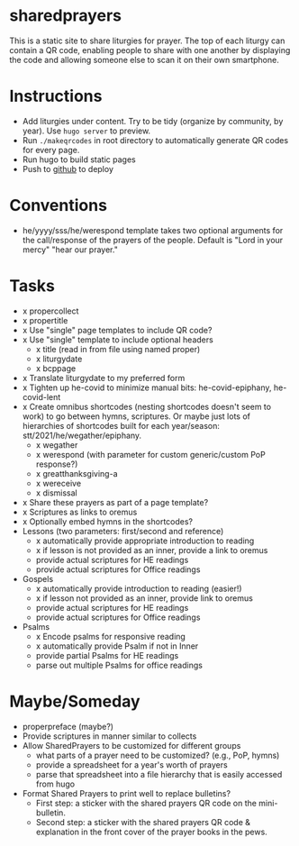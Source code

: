 # sharedprayers

This is a static site to share liturgies for prayer. The top of each liturgy can contain a QR code, enabling people to share with one another by displaying the code and allowing someone else to scan it on their own smartphone.

# Instructions
- Add liturgies under content. Try to be tidy (organize by community, by year). Use `hugo server` to preview.
- Run `./makeqrcodes` in root directory to automatically generate QR codes for every page.
- Run hugo to build static pages
- Push to [github](https://github.com/toddfoster/sharedprayers) to deploy

# Conventions
- he/yyyy/sss/he/werespond template takes two optional arguments for the call/response of the prayers of the people. Default is "Lord in your mercy" "hear our prayer."

# Tasks
- x propercollect
- x propertitle
- x Use "single" page templates to include QR code?
- x Use "single" template to include optional headers
    + x title (read in from file using named proper)
    + x liturgydate
    + x bcppage
- x Translate liturgydate to my preferred form
- x Tighten up he-covid to minimize manual bits: he-covid-epiphany, he-covid-lent
- x Create omnibus shortcodes (nesting shortcodes doesn't seem to work) to go between hymns, scriptures. Or maybe just lots of hierarchies of shortcodes built for each year/season: stt/2021/he/wegather/epiphany.
    - x wegather
    - x werespond (with parameter for custom generic/custom PoP response?)
    - x greatthanksgiving-a
    - x wereceive
    - x dismissal
- x Share these prayers as part of a page template?
- x Scriptures as links to oremus
- x Optionally embed hymns in the shortcodes?
- Lessons (two parameters: first/second and reference)
    - x automatically provide appropriate introduction to reading
	- x if lesson is not provided as an inner, provide a link to oremus
	- provide actual scriptures for HE readings
	- provide actual scriptures for Office readings
- Gospels
    - x automatically provide introduction to reading (easier!)
	- x if lesson not provided as an inner, provide link to oremus
	- provide actual scriptures for HE readings
	- provide actual scriptures for Office readings
- Psalms
    - x Encode psalms for responsive reading
	- x automatically provide Psalm if not in Inner
	- provide partial Psalms for HE readings
    - parse out multiple Psalms for office readings

# Maybe/Someday
- properpreface (maybe?)
- Provide scriptures in manner similar to collects
- Allow SharedPrayers to be customized for different groups
  - what parts of a prayer need to be customized? (e.g., PoP, hymns)
  - provide a spreadsheet for a year's worth of prayers
  - parse that spreadsheet into a file hierarchy that is easily accessed from hugo
- Format Shared Prayers to print well to replace bulletins?
  - First step: a sticker with the shared prayers QR code on the mini-bulletin.
  - Second step: a sticker with the shared prayers QR code & explanation in the front cover of the prayer books in the pews.
